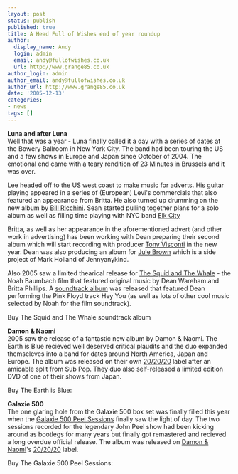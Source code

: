 ```yaml
---
layout: post
status: publish
published: true
title: A Head Full of Wishes end of year roundup
author:
  display_name: Andy
  login: admin
  email: andy@fullofwishes.co.uk
  url: http://www.grange85.co.uk
author_login: admin
author_email: andy@fullofwishes.co.uk
author_url: http://www.grange85.co.uk
date: '2005-12-13'
categories:
- news
tags: []
---
```

<p><b>Luna and after Luna</b><br />Well that was a year - Luna finally called it a day with a series of dates at the Bowery Ballroom in New York City. The band had been touring the US and a few shows in Europe and Japan since October of 2004. The emotional end came with a teary rendition of 23 Minutes in Brussels and it was over.</p>
<p>Lee headed off to the US west coast to make music for adverts. His guitar playing appeared in a series of (European) Levi's commercials that also featured an appearance from Britta. He also turned up drumming on the new album by <a href="http://www.billricchini.com/">Bill Ricchini</a>. Sean started pulling together plans for a solo album as well as filling time playing with NYC band <a href="http://www.elkcity.net/">Elk City</a></p>
<p>Britta, as well as her appearance in the aforementioned advert (and other work in advertising) has been working with Dean preparing their second album which will start recording with producer <a href="http://www.tonyvisconti.com/">Tony Visconti</a> in the new year. Dean was also producing an album for <a href="http://www.myspace.com/julebrown">Jule Brown</a> which is a side project of Mark Holland of Jennyanykind.</p>
<p>Also 2005 saw a limited thearical release for <a href="http://www.imdb.com/title/tt0367089/combined">The Squid and The Whale</a> - the Noah Baumbach film that featured original music by Dean Wareham and Britta Phillips. A <a href="http://www.amazon.com/exec/obidos/ASIN/B000AP2ZP8/aheadfullofwi-20">soundtrack album</a> was released that featured Dean performing the Pink Floyd track Hey You (as well as lots of other cool music selected by Noah for the film soundtrack).</p>
<p>Buy The Squid and The Whale soundtrack album<br/><a href="http://www.amazon.com/exec/obidos/ASIN/B000AP2ZP8/aheadfullofwi-20"></a><a href="http://www.amazon.co.uk/exec/obidos/ASIN/B000AP2ZP8/aheadfullofwi-21"></a></p>
<p><b>Damon & Naomi</b><br />2005 saw the release of a fantastic new album by Damon & Naomi. The Earth is Blue recieved well deserved critical plaudits and the duo expanded themseleves into a band for dates around North America, Japan and Europe. The album was released on their own <a href="http://www.20-20-20.com/">20/20/20</a> label after an amicable split from Sub Pop. They duo also self-released a limited edition DVD of one of their shows from Japan.</p>
<p>Buy The Earth is Blue:<br/><a href="http://www.amazon.com/exec/obidos/ASIN/B00078XGMO/aheadfullofwi-20"></a><a href="http://www.amazon.co.uk/exec/obidos/ASIN/B00078XGMO/aheadfullofwi-21"></a></p>
<p><b>Galaxie 500</b><br />The one glaring hole from the Galaxie 500 box set was finally filled this year when the <a href="http://www.amazon.com/exec/obidos/ASIN/B000BOH93Q/aheadfullofwi-20">Galaxie 500 Peel Sessions</a> finally saw the light of day. The two sessions recorded for the legendary John Peel show had been kicking around as bootlegs for many years but finally got remastered and recieved a long overdue official release. The album was released on <a href="http://www.damonandnaomi.com">Damon & Naomi</a>'s <a href="http://www.20-20-20.com/">20/20/20</a> label.</p>
<p>Buy The Galaxie 500 Peel Sessions:<br/><a href="http://www.amazon.com/exec/obidos/ASIN/B000BOH93Q/aheadfullofwi-20"></a><a href="http://www.amazon.co.uk/exec/obidos/ASIN/B000BOH93Q/aheadfullofwi-21"></a></p>
